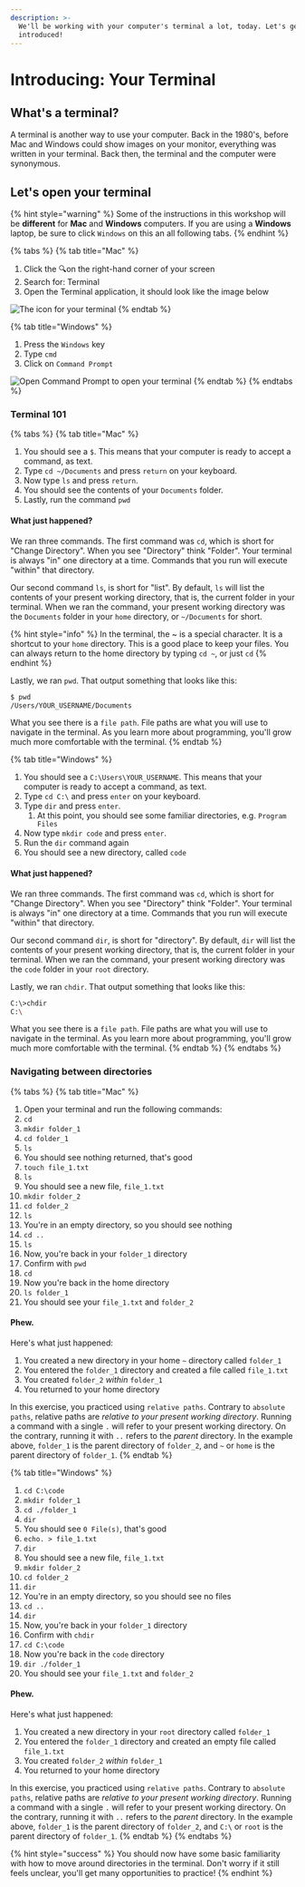 ```yaml
---
description: >-
  We'll be working with your computer's terminal a lot, today. Let's get
  introduced!
---
```


# Introducing: Your Terminal

## What's a terminal?

A terminal is another way to use your computer. Back in the 1980's, before Mac and Windows could show images on your monitor, everything was written in your terminal. Back then, the terminal and the computer were synonymous.

## Let's open your terminal

{% hint style="warning" %}
Some of the instructions in this workshop will be **different** for **Mac** and **Windows** computers. If you are using a **Windows** laptop, be sure to click `Windows` on this an all following tabs.
{% endhint %}

{% tabs %}
{% tab title="Mac" %}
1. Click the 🔍on the right-hand corner of your screen
2. Search for: Terminal
3. Open the Terminal application, it should look like the image below 

![The icon for your terminal](../.gitbook/assets/image%20%2811%29.png)
{% endtab %}

{% tab title="Windows" %}
1. Press the `Windows` key
2. Type `cmd`
3. Click on `Command Prompt`

![Open Command Prompt to open your terminal](../.gitbook/assets/image%20%287%29.png)
{% endtab %}
{% endtabs %}

### Terminal 101

{% tabs %}
{% tab title="Mac" %}
1. You should see a `$`. This means that your computer is ready to accept a command, as text.
2. Type `cd ~/Documents` and press `return` on your keyboard.
3. Now type `ls` and press `return`.
4. You should see the contents of your `Documents` folder.
5. Lastly, run the command `pwd`

#### What just happened?

We ran three commands. The first command was `cd`, which is short for "Change Directory". When you see "Directory" think "Folder". Your terminal is always "in" one directory at a time. Commands that you run will execute "within" that directory.

Our second command `ls`, is short for "list". By default, `ls` will list the contents of your present working directory, that is, the current folder in your terminal. When we ran the command, your present working directory was the `Documents` folder in your `home` directory, or `~/Documents` for short.

{% hint style="info" %}
In the terminal, the ~ is a special character. It is a shortcut to your `home` directory. This is a good place to keep your files. You can always return to the home directory by typing `cd ~`, or just `cd`
{% endhint %}

Lastly, we ran `pwd`. That output something that looks like this:

```bash
$ pwd
/Users/YOUR_USERNAME/Documents
```

What you see there is a `file path`. File paths are what you will use to navigate in the terminal. As you learn more about programming, you'll grow much more comfortable with the terminal.
{% endtab %}

{% tab title="Windows" %}
1. You should see a `C:\Users\YOUR_USERNAME`. This means that your computer is ready to accept a command, as text.
2. Type `cd C:\` and press `enter` on your keyboard.
3. Type `dir` and press `enter`.
   1. At this point, you should see some familiar directories, e.g. `Program Files`
4. Now type `mkdir code` and press `enter`.
5. Run the `dir` command again
6. You should see a new directory, called `code`

#### What just happened?

We ran three commands. The first command was `cd`, which is short for "Change Directory". When you see "Directory" think "Folder". Your terminal is always "in" one directory at a time. Commands that you run will execute "within" that directory.

Our second command `dir`, is short for "directory". By default, `dir` will list the contents of your present working directory, that is, the current folder in your terminal. When we ran the command, your present working directory was the `code` folder in your `root` directory.

Lastly, we ran `chdir`. That output something that looks like this:

```bash
C:\>chdir
C:\
```

What you see there is a `file path`. File paths are what you will use to navigate in the terminal. As you learn more about programming, you'll grow much more comfortable with the terminal.
{% endtab %}
{% endtabs %}

### Navigating between directories 

{% tabs %}
{% tab title="Mac" %}
1. Open your terminal and run the following commands: 
2. `cd`
3. `mkdir folder_1`
4. `cd folder_1`
5. `ls`
6. You should see nothing returned, that's good
7. `touch file_1.txt`
8. `ls`
9. You should see a new file, `file_1.txt`
10. `mkdir folder_2`
11. `cd folder_2`
12. `ls`
13. You're in an empty directory, so you should see nothing
14. `cd ..`
15. `ls`
16. Now, you're back in your `folder_1` directory
17. Confirm with `pwd`
18. `cd`
19. Now you're back in the home directory
20. `ls folder_1`
21. You should see your `file_1.txt` and `folder_2`

#### Phew.

Here's what just happened:

1. You created a new directory in your home `~` directory called `folder_1`
2. You entered the `folder_1` directory and created a file called `file_1.txt`
3. You created `folder_2` _within_ `folder_1`
4. You returned to your home directory

In this exercise, you practiced using `relative paths`. Contrary to `absolute paths`, relative paths are _relative to your present working directory_. Running a command with a single `.` will refer to your present working directory. On the contrary, running it with `..` refers to the _parent_ directory. In the example above, `folder_1` is the parent directory of `folder_2`, and `~` or `home` is the parent directory of `folder_1`.
{% endtab %}

{% tab title="Windows" %}
1. `cd C:\code`
2. `mkdir folder_1`
3. `cd ./folder_1`
4. `dir`
5. You should see `0 File(s)`, that's good
6. `echo. > file_1.txt`
7. `dir`
8. You should see a new file, `file_1.txt`
9. `mkdir folder_2`
10. `cd folder_2`
11. `dir`
12. You're in an empty directory, so you should see no files
13. `cd ..`
14. `dir`
15. Now, you're back in your `folder_1` directory
16. Confirm with `chdir`
17. `cd C:\code`
18. Now you're back in the `code` directory
19. `dir ./folder_1`
20. You should see your `file_1.txt` and `folder_2`

#### Phew.

Here's what just happened:

1. You created a new directory in your `root` directory called `folder_1`
2. You entered the `folder_1` directory and created an empty file called `file_1.txt`
3. You created `folder_2` _within_ `folder_1`
4. You returned to your home directory

In this exercise, you practiced using `relative paths`. Contrary to `absolute paths`, relative paths are _relative to your present working directory_. Running a command with a single `.` will refer to your present working directory. On the contrary, running it with `..` refers to the _parent_ directory. In the example above, `folder_1` is the parent directory of `folder_2`, and `C:\` or `root` is the parent directory of `folder_1`.
{% endtab %}
{% endtabs %}

{% hint style="success" %}
You should now have some basic familiarity with how to move around directories in the terminal. Don't worry if it still feels unclear, you'll get many opportunities to practice!
{% endhint %}

